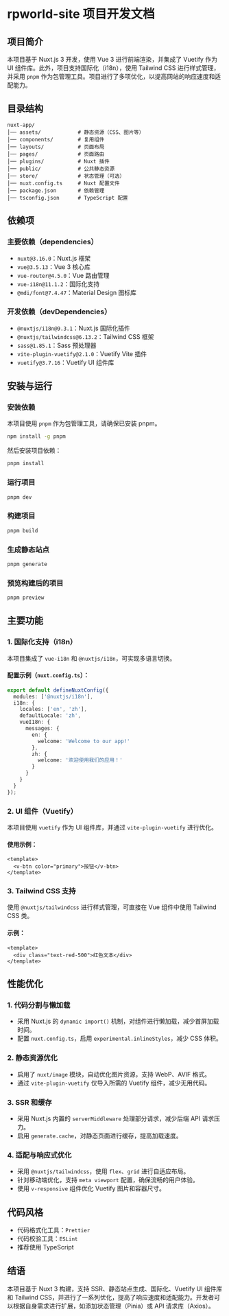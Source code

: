 # rpworld-site 项目开发文档

## 项目简介

本项目基于 Nuxt.js 3 开发，使用 Vue 3 进行前端渲染，并集成了 Vuetify 作为 UI 组件库。此外，项目支持国际化（i18n），使用 Tailwind CSS 进行样式管理，并采用 `pnpm` 作为包管理工具。项目进行了多项优化，以提高网站的响应速度和适配能力。

## 目录结构

```
nuxt-app/
│── assets/            # 静态资源（CSS、图片等）
│── components/        # 复用组件
│── layouts/           # 页面布局
│── pages/             # 页面路由
│── plugins/           # Nuxt 插件
│── public/            # 公共静态资源
│── store/             # 状态管理（可选）
│── nuxt.config.ts     # Nuxt 配置文件
│── package.json       # 依赖管理
│── tsconfig.json      # TypeScript 配置
```

## 依赖项

### 主要依赖（dependencies）
- `nuxt@3.16.0`：Nuxt.js 框架
- `vue@3.5.13`：Vue 3 核心库
- `vue-router@4.5.0`：Vue 路由管理
- `vue-i18n@11.1.2`：国际化支持
- `@mdi/font@7.4.47`：Material Design 图标库

### 开发依赖（devDependencies）
- `@nuxtjs/i18n@9.3.1`：Nuxt.js 国际化插件
- `@nuxtjs/tailwindcss@6.13.2`：Tailwind CSS 框架
- `sass@1.85.1`：Sass 预处理器
- `vite-plugin-vuetify@2.1.0`：Vuetify Vite 插件
- `vuetify@3.7.16`：Vuetify UI 组件库

## 安装与运行

### 安装依赖

本项目使用 `pnpm` 作为包管理工具，请确保已安装 pnpm。

```sh
npm install -g pnpm
```

然后安装项目依赖：

```sh
pnpm install
```

### 运行项目

```sh
pnpm dev
```

### 构建项目

```sh
pnpm build
```

### 生成静态站点

```sh
pnpm generate
```

### 预览构建后的项目

```sh
pnpm preview
```

## 主要功能

### 1. 国际化支持（i18n）
本项目集成了 `vue-i18n` 和 `@nuxtjs/i18n`，可实现多语言切换。

#### 配置示例（`nuxt.config.ts`）：
```ts
export default defineNuxtConfig({
  modules: ['@nuxtjs/i18n'],
  i18n: {
    locales: ['en', 'zh'],
    defaultLocale: 'zh',
    vueI18n: {
      messages: {
        en: {
          welcome: 'Welcome to our app!'
        },
        zh: {
          welcome: '欢迎使用我们的应用！'
        }
      }
    }
  }
});
```

### 2. UI 组件（Vuetify）
本项目使用 `vuetify` 作为 UI 组件库，并通过 `vite-plugin-vuetify` 进行优化。

#### 使用示例：
```vue
<template>
  <v-btn color="primary">按钮</v-btn>
</template>
```

### 3. Tailwind CSS 支持
使用 `@nuxtjs/tailwindcss` 进行样式管理，可直接在 Vue 组件中使用 Tailwind CSS 类。

#### 示例：
```vue
<template>
  <div class="text-red-500">红色文本</div>
</template>
```

## 性能优化

### 1. 代码分割与懒加载
- 采用 Nuxt.js 的 `dynamic import()` 机制，对组件进行懒加载，减少首屏加载时间。
- 配置 `nuxt.config.ts`，启用 `experimental.inlineStyles`，减少 CSS 体积。

### 2. 静态资源优化
- 启用了 `nuxt/image` 模块，自动优化图片资源，支持 WebP、AVIF 格式。
- 通过 `vite-plugin-vuetify` 仅导入所需的 Vuetify 组件，减少无用代码。

### 3. SSR 和缓存
- 采用 Nuxt.js 内置的 `serverMiddleware` 处理部分请求，减少后端 API 请求压力。
- 启用 `generate.cache`，对静态页面进行缓存，提高加载速度。

### 4. 适配与响应式优化
- 采用 `@nuxtjs/tailwindcss`，使用 `flex`、`grid` 进行自适应布局。
- 针对移动端优化，支持 `meta viewport` 配置，确保流畅的用户体验。
- 使用 `v-responsive` 组件优化 Vuetify 图片和容器尺寸。

## 代码风格

- 代码格式化工具：`Prettier`
- 代码校验工具：`ESLint`
- 推荐使用 TypeScript

## 结语

本项目基于 Nuxt 3 构建，支持 SSR、静态站点生成、国际化、Vuetify UI 组件库和 Tailwind CSS，并进行了一系列优化，提高了响应速度和适配能力。开发者可以根据自身需求进行扩展，如添加状态管理（Pinia）或 API 请求库（Axios）。

